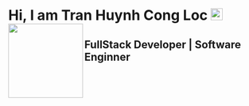 
# Hi, I am Tran Huynh Cong Loc <img src="https://i.ibb.co/1J0ch4C/4tym.gif" alt="4tym" width="24"> <img width="150" align="left" src="https://media.giphy.com/media/VgGpnYeMVljm1vRA6g/giphy.gif">

## FullStack Developer | Software Enginner 




